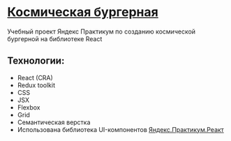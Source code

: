 # [Космическая бургерная](https://bronik04.github.io/react-burger/)
Учебный проект Яндекс Практикум по созданию космической бургерной на библиотеке React
## Технологии:
- React (CRA)
- Redux toolkit
- CSS
- JSX
- Flexbox 
- Grid 
- Семантическая верстка 
- Использована библиотека UI-компонентов [Яндекс.Практикум.Реакт](https://yandex-practicum.github.io/react-developer-burger-ui-components/docs/)